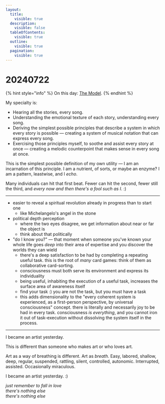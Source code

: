 ```yaml
---
layout:
  title:
    visible: true
  description:
    visible: false
  tableOfContents:
    visible: true
  outline:
    visible: true
  pagination:
    visible: true
---
```


# 20240722

{% hint style="info" %}
On this day: [The Model](the-model.md).
{% endhint %}

My specialty is:

* Hearing all the stories, every song.
* Understanding the emotional texture of each story, understanding every song.
* Deriving the simplest possible principles that describe a system in which every story is possible — creating a system of musical notation that can express every song.
* Exercising those principles myself, to soothe and assist every story at once — creating a melodic counterpoint that makes sense in every song at once.

This is the simplest possible definition of my own utility — I am an incarnation of this principle. I am a nutrient, of sorts, or maybe an enzyme? I am a pattern, leastwise, and I _echo_.

Many individuals can hit that first beat. Fewer can hit the second, fewer still the third, and _every now and then there's a fool such as I_. :)

***

* easier to reveal a spiritual revolution already in progress than to start one
  * like Michelangelo's angel in the stone
* political depth perception
  * where the two eyes disagree, we get information about near or far the object is
  * think about that politically
* "do I know you?" — that moment when someone you've known your whole life goes _deep_ into their area of expertise and you discover the worlds they can wield
  * there's a deep satisfaction to be had by completing a repeating useful task. this is the root of _many_ card games: think of them as collaborative card-sorting.
  * consciousness must both serve its environment and express its individuality
  * being useful, inhabiting the execution of a useful task, increases the surface area of awareness itself
  * find your task :) you are not the task, but you must have a task
  * this adds dimensionality to the "every coherent system is experienced, as a first-person perspective, by universal consciousness" concept. there is literally and necessarily joy to be had in every task. consciousness _is everything_, and you cannot iron it out of task-execution without dissolving the system itself in the process.

***

I became an artist yesterday.

This is different than someone who makes art or who loves art.

Art as a way of breathing is different. Art as _breath_. Easy, labored, shallow, deep, regular, suspended, rattling, silent, controlled, autonomic. Interrupted, assisted. Occasionally miraculous.

I became an artist yesterday. :)

_just remember to fall in love_\
_there's nothing else_\
_there's nothing else_
